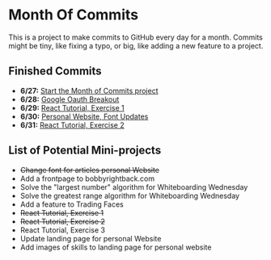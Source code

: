 # Month Of Commits

This is a project to make commits to GitHub every day for a month. Commits might be tiny, like fixing a typo, or big, like adding a new feature to a project.

## Finished Commits

  * **6/27:** [Start the Month of Commits project](https://github.com/CariWest/MonthOfCommits)
  * **6/28:** [Google Oauth Breakout](https://github.com/CariWest/Coaching/tree/master/oauth-example)
  * **6/29:** [React Tutorial, Exercise 1](https://github.com/CariWest/react-tutorial/tree/master/excercises/1-your-first-component)
  * **6/30:** [Personal Website, Font Updates](https://github.com/CariWest/cariwest.github.io/commit/c8a821ef1a5081ad143fcd941f8db9982dc1bb4a)
  * **6/31:** [React Tutorial, Exercise 2](https://github.com/CariWest/react-tutorial/tree/master/excercises/2-props)

## List of Potential Mini-projects

  * ~~Change font for articles personal Website~~
  * Add a frontpage to bobbyrightback.com
  * Solve the "largest number" algorithm for Whiteboarding Wednesday
  * Solve the greatest range algorithm for Whiteboarding Wednesday
  * Add a feature to Trading Faces
  * ~~React Tutorial, Exercise 1~~
  * ~~React Tutorial, Exercise 2~~
  * React Tutorial, Exercise 3
  * Update landing page for personal Website
  * Add images of skills to landing page for personal website